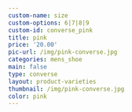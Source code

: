 ```yaml
---
custom-name: size
custom-options: 6|7|8|9
custom-id: converse_pink
title: pink
price: '20.00'
pic-url: /img/pink-converse.jpg
categories: mens_shoe
main: false
type: converse
layout: product-varieties
thumbnail: /img/pink-converse.jpg
color: pink
---
```

